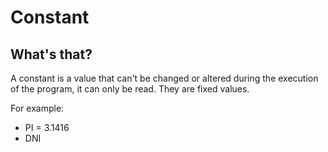 # Constant 

## What's that?

A constant is a value that can't be changed or altered during the execution of the program, it can only be read. They are fixed values.

For example: 
* PI = 3.1416
* DNI